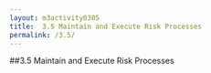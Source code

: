 ```yaml
---
layout: m3activity0305
title: 	3.5 Maintain and Execute Risk Processes		
permalink: /3.5/
---
```

##3.5 Maintain and Execute Risk Processes		
